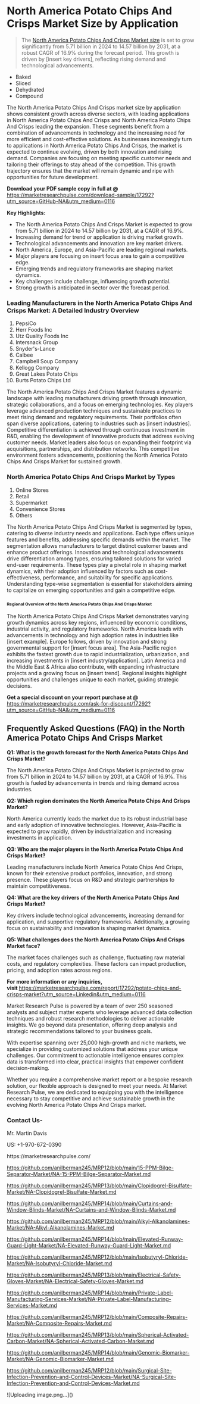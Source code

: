 <h1>North America Potato Chips And Crisps Market&nbsp;Size by Application</h1><blockquote><p>The <a href="https://marketresearchpulse.com/download-sample/17292?utm_source=GitHub-NA&amp;utm_medium=0116">North America Potato Chips And Crisps Market size</a> is set to grow significantly from 5.71 billion in 2024 to 14.57 billion by 2031, at a robust CAGR of 16.9% during the forecast period. This growth is driven by [insert key drivers], reflecting rising demand and technological advancements.</p></blockquote><ul><li>Baked<li> Sliced<li> Dehydrated<li> Compound</li></ul><p>The North America Potato Chips And Crisps market size by application shows consistent growth across diverse sectors, with leading applications in North America Potato Chips And Crisps and North America Potato Chips And Crisps leading the expansion. These segments benefit from a combination of advancements in technology and the increasing need for more efficient and cost-effective solutions. As businesses increasingly turn to applications in North America Potato Chips And Crisps, the market is expected to continue evolving, driven by both innovation and rising demand. Companies are focusing on meeting specific customer needs and tailoring their offerings to stay ahead of the competition. This growth trajectory ensures that the market will remain dynamic and ripe with opportunities for future development.</p><p><strong>Download your PDF sample copy in full at @ </strong><a href="https://marketresearchpulse.com/download-sample/17292?utm_source=GitHub-NA&amp;utm_medium=0116">https://marketresearchpulse.com/download-sample/17292?utm_source=GitHub-NA&amp;utm_medium=0116</a></p><p><strong>Key Highlights: </strong></p><ul><li>The North America Potato Chips And Crisps Market is expected to grow from 5.71 billion in 2024 to 14.57 billion by 2031, at a CAGR of 16.9%.</li><li>Increasing demand for trend or application is driving market growth.</li><li>Technological advancements and innovation are key market drivers.</li><li>North America, Europe, and Asia-Pacific are leading regional markets.</li><li>Major players are focusing on insert focus area to gain a competitive edge.</li><li>Emerging trends and regulatory frameworks are shaping market dynamics.</li><li>Key challenges include challenge, influencing growth potential.</li><li>Strong growth is anticipated in sector over the forecast period.</li></ul><h3>Leading Manufacturers in the North America Potato Chips And Crisps Market: A Detailed Industry Overview</h3><ol><li>PepsiCo</li><li>Herr Foods Inc</li><li>Utz Quality Foods Inc</li><li>Intersnack Group</li><li>Snyder's-Lance</li><li>Calbee</li><li>Campbell Soup Company</li><li>Kellogg Company</li><li>Great Lakes Potato Chips</li><li>Burts Potato Chips Ltd</li></ol><div class="flex max-w-full flex-col flex-grow"><div class="min-h-8 text-message flex w-full flex-col items-end gap-2 whitespace-normal break-words [.text-message+&amp;]:mt-5" dir="auto" data-message-author-role="assistant" data-message-id="fd8432e4-4910-450d-b182-61b7bfb0a01f" data-message-model-slug="gpt-4o"><div class="flex w-full flex-col gap-1 empty:hidden first:pt-[3px]"><div class="markdown prose w-full break-words dark:prose-invert light"><p>The North America Potato Chips And Crisps Market features a dynamic landscape with leading manufacturers driving growth through innovation, strategic collaborations, and a focus on emerging technologies. Key players leverage advanced production techniques and sustainable practices to meet rising demand and regulatory requirements. Their portfolios often span diverse applications, catering to industries such as [insert industries]. Competitive differentiation is achieved through continuous investment in R&amp;D, enabling the development of innovative products that address evolving customer needs. Market leaders also focus on expanding their footprint via acquisitions, partnerships, and distribution networks. This competitive environment fosters advancements, positioning the North America Potato Chips And Crisps Market for sustained growth.</p></div></div></div></div><h3>North America Potato Chips And Crisps Market by Types</h3><ol><li>Online Stores<li> Retail<li> Supermarket<li> Convenience Stores<li> Others</li></ol><div class="flex max-w-full flex-col flex-grow"><div class="min-h-8 text-message flex w-full flex-col items-end gap-2 whitespace-normal break-words [.text-message+&amp;]:mt-5" dir="auto" data-message-author-role="assistant" data-message-id="084470be-0bb7-4664-bddf-5156b4f41249" data-message-model-slug="gpt-4o-mini"><div class="flex w-full flex-col gap-1 empty:hidden first:pt-[3px]"><div class="markdown prose w-full break-words dark:prose-invert light"><p>The North America Potato Chips And Crisps Market is segmented by types, catering to diverse industry needs and applications. Each type offers unique features and benefits, addressing specific demands within the market. The segmentation allows manufacturers to target distinct customer bases and enhance product offerings. Innovation and technological advancements drive differentiation among types, ensuring tailored solutions for varied end-user requirements. These types play a pivotal role in shaping market dynamics, with their adoption influenced by factors such as cost-effectiveness, performance, and suitability for specific applications. Understanding type-wise segmentation is essential for stakeholders aiming to capitalize on emerging opportunities and gain a competitive edge.</p></div></div></div></div><h3><span style="font-size: 11px;">Regional Overview of the North America Potato Chips And Crisps Market</span></h3><div class="flex max-w-full flex-col flex-grow"><div class="min-h-8 text-message flex w-full flex-col items-end gap-2 whitespace-normal break-words [.text-message+&amp;]:mt-5" dir="auto" data-message-author-role="assistant" data-message-id="e9038762-ce64-4e30-91c9-9bd413514231" data-message-model-slug="gpt-4o-mini"><div class="flex w-full flex-col gap-1 empty:hidden first:pt-[3px]"><div class="markdown prose w-full break-words dark:prose-invert light"><p>The North America Potato Chips And Crisps Market demonstrates varying growth dynamics across key regions, influenced by economic conditions, industrial activity, and regulatory frameworks. North America leads with advancements in technology and high adoption rates in industries like [insert example]. Europe follows, driven by innovation and strong governmental support for [insert focus area]. The Asia-Pacific region exhibits the fastest growth due to rapid industrialization, urbanization, and increasing investments in [insert industry/application]. Latin America and the Middle East &amp; Africa also contribute, with expanding infrastructure projects and a growing focus on [insert trend]. Regional insights highlight opportunities and challenges unique to each market, guiding strategic decisions.</p></div></div></div></div><p><strong>Get a special discount on your report purchase at @ </strong><a href="https://marketresearchpulse.com/ask-for-discount/17292?utm_source=GitHub-NA&amp;utm_medium=0116">https://marketresearchpulse.com/ask-for-discount/17292?utm_source=GitHub-NA&amp;utm_medium=0116</a></p><h2>Frequently Asked Questions (FAQ) in the North America Potato Chips And Crisps Market</h2><p><strong>Q1: What is the growth forecast for the North America Potato Chips And Crisps Market?</strong></p><p>The North America Potato Chips And Crisps Market is projected to grow from 5.71 billion in 2024 to 14.57 billion by 2031, at a CAGR of 16.9%. This growth is fueled by advancements in trends and rising demand across industries.</p><p><strong>Q2: Which region dominates the North America Potato Chips And Crisps Market?</strong></p><p>North America currently leads the market due to its robust industrial base and early adoption of innovative technologies. However, Asia-Pacific is expected to grow rapidly, driven by industrialization and increasing investments in application.</p><p><strong>Q3: Who are the major players in the North America Potato Chips And Crisps Market?</strong></p><p>Leading manufacturers include North America Potato Chips And Crisps, known for their extensive product portfolios, innovation, and strong presence. These players focus on R&amp;D and strategic partnerships to maintain competitiveness.</p><p><strong>Q4: What are the key drivers of the North America Potato Chips And Crisps Market?</strong></p><p>Key drivers include technological advancements, increasing demand for application, and supportive regulatory frameworks. Additionally, a growing focus on sustainability and innovation is shaping market dynamics.</p><p><strong>Q5: What challenges does the North America Potato Chips And Crisps Market face?</strong></p><p>The market faces challenges such as challenge, fluctuating raw material costs, and regulatory complexities. These factors can impact production, pricing, and adoption rates across regions.</p><p><strong>For more information or any inquiries, visit&nbsp;</strong><a href="https://marketresearchpulse.com/report/17292/potato-chips-and-crisps-market?utm_source=Linkedin&utm_medium=0116">https://marketresearchpulse.com/report/17292/potato-chips-and-crisps-market?utm_source=Linkedin&utm_medium=0116</a></p><p>Market Research Pulse is powered by a team of over 250 seasoned analysts and subject matter experts who leverage advanced data collection techniques and robust research methodologies to deliver actionable insights. We go beyond data presentation, offering deep analysis and strategic recommendations tailored to your business goals.</p><p>With expertise spanning over 25,000 high-growth and niche markets, we specialize in providing customized solutions that address your unique challenges. Our commitment to actionable intelligence ensures complex data is transformed into clear, practical insights that empower confident decision-making.</p><p>Whether you require a comprehensive market report or a bespoke research solution, our flexible approach is designed to meet your needs. At Market Research Pulse, we are dedicated to equipping you with the intelligence necessary to stay competitive and achieve sustainable growth in the evolving North America Potato Chips And Crisps market.</p><h3><strong>Contact Us-</strong></h3><p>Mr. Martin Davis</p><p>US: +1-970-672-0390</p><p>https://marketresearchpulse.com/</p><p><a href="https://github.com/anilberman245/MRP12/blob/main/15-PPM-Bilge-Separator-Market/NA-15-PPM-Bilge-Separator-Market.md">https://github.com/anilberman245/MRP12/blob/main/15-PPM-Bilge-Separator-Market/NA-15-PPM-Bilge-Separator-Market.md</a></p><p><a href="https://github.com/anilberman245/MRP13/blob/main/Clopidogrel-Bisulfate-Market/NA-Clopidogrel-Bisulfate-Market.md">https://github.com/anilberman245/MRP13/blob/main/Clopidogrel-Bisulfate-Market/NA-Clopidogrel-Bisulfate-Market.md</a></p><p><a href="https://github.com/anilberman245/MRP14/blob/main/Curtains-and-Window-Blinds-Market/NA-Curtains-and-Window-Blinds-Market.md">https://github.com/anilberman245/MRP14/blob/main/Curtains-and-Window-Blinds-Market/NA-Curtains-and-Window-Blinds-Market.md</a></p><p><a href="https://github.com/anilberman245/MRP12/blob/main/Alkyl-Alkanolamines-Market/NA-Alkyl-Alkanolamines-Market.md">https://github.com/anilberman245/MRP12/blob/main/Alkyl-Alkanolamines-Market/NA-Alkyl-Alkanolamines-Market.md</a></p><p><a href="https://github.com/anilberman245/MRP14/blob/main/Elevated-Runway-Guard-Light-Market/NA-Elevated-Runway-Guard-Light-Market.md">https://github.com/anilberman245/MRP14/blob/main/Elevated-Runway-Guard-Light-Market/NA-Elevated-Runway-Guard-Light-Market.md</a></p><p><a href="https://github.com/anilberman245/MRP12/blob/main/Isobutyryl-Chloride-Market/NA-Isobutyryl-Chloride-Market.md">https://github.com/anilberman245/MRP12/blob/main/Isobutyryl-Chloride-Market/NA-Isobutyryl-Chloride-Market.md</a></p><p><a href="https://github.com/anilberman245/MRP13/blob/main/Electrical-Safety-Gloves-Market/NA-Electrical-Safety-Gloves-Market.md">https://github.com/anilberman245/MRP13/blob/main/Electrical-Safety-Gloves-Market/NA-Electrical-Safety-Gloves-Market.md</a></p><p><a href="https://github.com/anilberman245/MRP14/blob/main/Private-Label-Manufacturing-Services-Market/NA-Private-Label-Manufacturing-Services-Market.md">https://github.com/anilberman245/MRP14/blob/main/Private-Label-Manufacturing-Services-Market/NA-Private-Label-Manufacturing-Services-Market.md</a></p><p><a href="https://github.com/anilberman245/MRP12/blob/main/Composite-Repairs-Market/NA-Composite-Repairs-Market.md">https://github.com/anilberman245/MRP12/blob/main/Composite-Repairs-Market/NA-Composite-Repairs-Market.md</a></p><p><a href="https://github.com/anilberman245/MRP13/blob/main/Spherical-Activated-Carbon-Market/NA-Spherical-Activated-Carbon-Market.md">https://github.com/anilberman245/MRP13/blob/main/Spherical-Activated-Carbon-Market/NA-Spherical-Activated-Carbon-Market.md</a></p><p><a href="https://github.com/anilberman245/MRP14/blob/main/Genomic-Biomarker-Market/NA-Genomic-Biomarker-Market.md">https://github.com/anilberman245/MRP14/blob/main/Genomic-Biomarker-Market/NA-Genomic-Biomarker-Market.md</a></p><p><a href="https://github.com/anilberman245/MRP12/blob/main/Surgical-Site-Infection-Prevention-and-Control-Devices-Market/NA-Surgical-Site-Infection-Prevention-and-Control-Devices-Market.md">https://github.com/anilberman245/MRP12/blob/main/Surgical-Site-Infection-Prevention-and-Control-Devices-Market/NA-Surgical-Site-Infection-Prevention-and-Control-Devices-Market.md</a></p>
![Uploading image.png…]()
